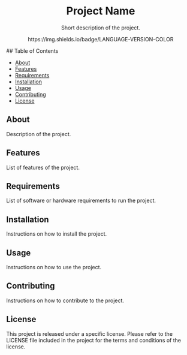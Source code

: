 <h1 align="center">Project Name</h1>
<p align="center">Short description of the project.</p>

<p align="center">
https://img.shields.io/badge/LANGUAGE-VERSION-COLOR
</p>
## Table of Contents

- [About](#about)
- [Features](#features)
- [Requirements](#requirements)
- [Installation](#installation)
- [Usage](#usage)
- [Contributing](#contributing)
- [License](#license)

## About

Description of the project.

## Features

List of features of the project.

## Requirements

List of software or hardware requirements to run the project.

## Installation

Instructions on how to install the project.

## Usage

Instructions on how to use the project.

## Contributing

Instructions on how to contribute to the project.

## License

This project is released under a specific license. Please refer to the LICENSE file included in the project for the terms and conditions of the license.
